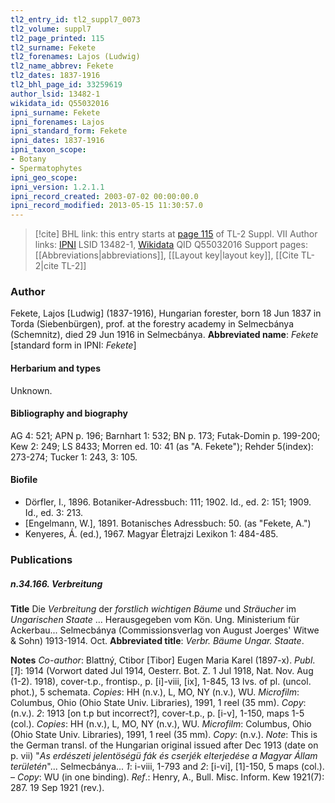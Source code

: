 ```yaml
---
tl2_entry_id: tl2_suppl7_0073
tl2_volume: suppl7
tl2_page_printed: 115
tl2_surname: Fekete
tl2_forenames: Lajos (Ludwig)
tl2_name_abbrev: Fekete
tl2_dates: 1837-1916
tl2_bhl_page_id: 33259619
author_lsid: 13482-1
wikidata_id: Q55032016
ipni_surname: Fekete
ipni_forenames: Lajos
ipni_standard_form: Fekete
ipni_dates: 1837-1916
ipni_taxon_scope: 
- Botany
- Spermatophytes
ipni_geo_scope: 
ipni_version: 1.2.1.1
ipni_record_created: 2003-07-02 00:00:00.0
ipni_record_modified: 2013-05-15 11:30:57.0
---
```


> [!cite] BHL link: this entry starts at [page 115](https://www.biodiversitylibrary.org/page/33259619) of TL-2 Suppl. VII
> Author links: [IPNI](https://www.ipni.org/a/13482-1) LSID 13482-1, [Wikidata](https://www.wikidata.org/wiki/Q55032016) QID Q55032016
> Support pages: [[Abbreviations|abbreviations]], [[Layout key|layout key]], [[Cite TL-2|cite TL-2]]

### Author

Fekete, Lajos \[Ludwig\] (1837-1916), Hungarian forester, born 18 Jun 1837 in Torda (Siebenbürgen), prof. at the forestry academy in Selmecbánya (Schemnitz), died 29 Jun 1916 in Selmecbánya. 
**Abbreviated name**: *Fekete* \[standard form in IPNI: *Fekete*\]

#### Herbarium and types

Unknown.

#### Bibliography and biography

AG 4: 521; APN p. 196; Barnhart 1: 532; BN p. 173; Futak-Domin p. 199-200; Kew 2: 249; LS 8433; Morren ed. 10: 41 (as "A. Fekete"); Rehder 5(index): 273-274; Tucker 1: 243, 3: 105.

#### Biofile

- Dörfler, I., 1896. Botaniker-Adressbuch: 111; 1902. Id., ed. 2: 151; 1909. Id., ed. 3: 213.
- \[Engelmann, W.\], 1891. Botanisches Adressbuch: 50. (as "Fekete, A.")
- Kenyeres, Á. (ed.), 1967. Magyar Életrajzi Lexikon 1: 484-485.

### Publications

##### n.34.166. Verbreitung

**Title**
Die *Verbreitung* der *forstlich wichtigen Bäume* und *Sträucher* im *Ungarischen Staate* ... Herausgegeben vom Kön. Ung. Ministerium für Ackerbau... Selmecbánya (Commissionsverlag von August Joerges' Witwe & Sohn) 1913-1914. Oct.
**Abbreviated title**: *Verbr. Bäume Ungar. Staate*.

**Notes**
*Co-author*: Blattný, Ctibor \[Tibor\] Eugen Maria Karel (1897-x).
*Publ*. \[*1*\]: 1914 (Vorwort dated Jul 1914, Oesterr. Bot. Z. 1 Jul 1918, Nat. Nov. Aug (1-2). 1918), cover-t.p., frontisp., p. \[i\]-viii, \[ix\], 1-845, 13 lvs. of pl. (uncol. phot.), 5 schemata.
*Copies*: HH (n.v.), L, MO, NY (n.v.), WU. *Microfilm*: Columbus, Ohio (Ohio State Univ. Libraries), 1991, 1 reel (35 mm). *Copy*: (n.v.).
*2*: 1913 \[on t.p but incorrect?\], cover-t.p., p. \[i-v\], 1-150, maps 1-5 (col.). *Copies*: HH (n.v.), L, MO, NY (n.v.), WU. *Microfilm*: Columbus, Ohio (Ohio State Univ. Libraries), 1991, 1 reel (35 mm). *Copy*: (n.v.).
*Note*: This is the German transl. of the Hungarian original issued after Dec 1913 (date on p. vii) "*As erdészeti jelentöségü fák és cserjék elterjedése a Magyar Állam területén*"... Selmecbánya... *1*: i-viii, 1-793 and *2*: \[i-vi\], \[1\]-150, 5 maps (col.). – *Copy*: WU (in one binding).
*Ref*.: Henry, A., Bull. Misc. Inform. Kew 1921(7): 287. 19 Sep 1921 (rev.).

